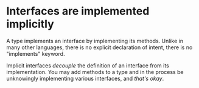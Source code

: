 # Interfaces are implemented implicitly

A type implements an interface by implementing its methods. Unlike in many other languages, there is no explicit declaration of intent, there is no "implements" keyword.

Implicit interfaces *decouple* the definition of an interface from its implementation. You may add methods to a type and in the process be unknowingly 
implementing various interfaces, and *that's okay*.



